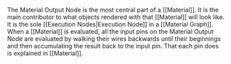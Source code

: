 The Material Output Node is the most central part of a [[Material]].
It is the main contributor to what objects rendered with that [[Material]] will look like.
It is the sole [[Execution Nodes|Execution Node]] in a [[Material Graph]].
When a [[Material]] is evaluated, all the input pins on the Material Output Node are evaluated by walking their wires backwards until their beginnings and then accumulating the result back to the input pin.
That each pin does is explained in [[Material]].
